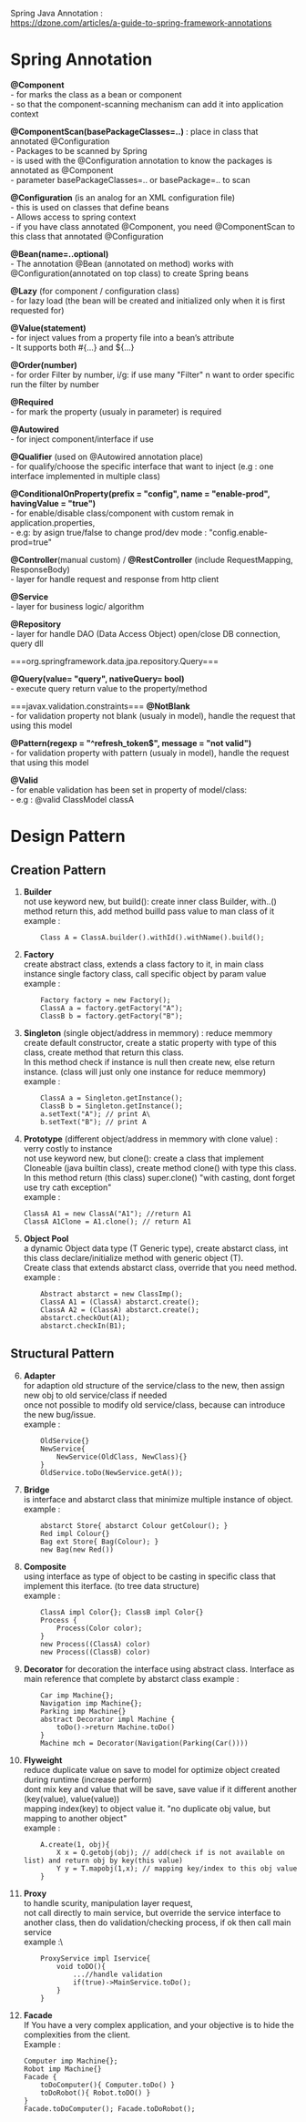 Spring Java Annotation :\
https://dzone.com/articles/a-guide-to-spring-framework-annotations

# Spring Annotation

**@Component**\
	- for marks the class as a bean or component \
	- so that the component-scanning mechanism can add it into application context
	
**@ComponentScan(basePackageClasses=..)** : place in class that annotated @Configuration\
	- Packages to be scanned by Spring\
	- is used with the @Configuration annotation to know the packages is annotated as @Component\
	- parameter basePackageClasses=.. or basePackage=.. to scan

**@Configuration** (is an analog for an XML configuration file)\
	- this is used on classes that define beans\
	- Allows access to spring context\
	- if you have class annotated @Component, you need @ComponentScan to this class that annotated @Configuration

**@Bean(name=..optional)**\
	- The annotation @Bean (annotated on method) works with @Configuration(annotated on top class) to create Spring beans

**@Lazy** (for component / configuration class)\
	- for lazy load (the bean will be created and initialized only when it is first requested for)
	
**@Value(statement)**\
	- for inject values from a property file into a bean’s attribute\
	- It supports both #{...} and ${...} 

**@Order(number)** \
	- for order Filter by number, i/g: if use many "Filter" n want to order specific run the filter by number

**@Required**\
	- for mark the property (usualy in parameter) is required
	
**@Autowired**\
	- for inject component/interface if use
	
**@Qualifier** (used on @Autowired annotation place)\
	- for qualify/choose the specific interface that want to inject (e.g : one interface implemented in multiple class)

**@ConditionalOnProperty(prefix = "config", name = "enable-prod", havingValue = "true")**\
	- for enable/disable class/component with custom remak in application.properties, \
	- e.g: by asign true/false to change prod/dev mode : "config.enable-prod=true"

**@Controller**(manual custom) / **@RestController** (include RequestMapping, ResponseBody)\
	- layer for handle request and response from http client

**@Service** \
	- layer for business logic/ algorithm

**@Repository**\
	- layer for handle DAO (Data Access Object) open/close DB connection, query dll


===org.springframework.data.jpa.repository.Query===

**@Query(value= "query", nativeQuery= bool)**\
	- execute query return value to the property/method


===javax.validation.constraints===
**@NotBlank**\
	- for validation property not blank (usualy in model), handle the request that using this model

**@Pattern(regexp = "^refresh_token$", message = "not valid")**\
	- for validation property with pattern (usualy in model), handle the request that using this model

**@Valid** \
	- for enable validation has been set in property of model/class:\
	- e.g : @valid ClassModel classA



# Design Pattern

## Creation Pattern

1. **Builder** \
	not use keyword new, but build(): create inner class Builder, with..() method return this, add method builld pass value to man class of it\
	example :
	```
		Class A = ClassA.builder().withId().withName().build();
	```
		
		
2. **Factory**\
	create abstract class, extends a class factory to it, in main class instance single factory class, call specific object by param value\
	example :
	```
		Factory factory = new Factory();
		ClassA a = factory.getFactory("A");
		ClassB b = factory.getFactory("B");
	```
		
3. **Singleton** (single object/address in memmory) : reduce memmory\
	create default constructor, create a static property with type of this class, create method that return this class.\
	In this method check if instance is null then create new, else return instance. (class will just only one instance for reduce memmory)\
	example :
	```
		ClassA a = Singleton.getInstance();
		ClassB b = Singleton.getInstance();
		a.setText("A"); // print A\
		b.setText("B"); // print A
	```
		
4. **Prototype** (different object/address in memmory with clone value) : verry costly to instance\
	not use keyword new, but clone(): create a class that implement Cloneable (java builtin class), create method clone() with type this class.\
	In this method return (this class) super.clone() "with casting, dont forget use try cath exception"\
	example :
	```
	ClassA A1 = new ClassA("A1"); //return A1
	ClassA A1Clone = A1.clone(); // return A1
	```
		
		
5. **Object Pool**\
	a dynamic Object data type (T Generic type), create abstarct class<T>, int this class declare/initialize method with generic object (T).\
	Create class that extends abstarct class, override that you need method.\
	example :
	```
		Abstract abstarct = new ClassImp();
		ClassA A1 = (ClassA) abstarct.create();
		ClassA A2 = (ClassA) abstarct.create();		
		abstarct.checkOut(A1);
		abstarct.checkIn(B1);
	```

## Structural Pattern

		
6. **Adapter**\
	for adaption old structure of the service/class to the new, then assign new obj to old service/class if needed\
	once not possible to modify old service/class, because can introduce the new bug/issue.\
	example :
	```
		OldService{}
		NewService{
			NewService(OldClass, NewClass){}
		}
		OldService.toDo(NewService.getA());
	```
	
	
7. **Bridge**\
	is interface and abstarct class that minimize multiple instance of object.\
	example :
	```
		abstarct Store{ abstarct Colour getColour(); }
		Red impl Colour{}
		Bag ext Store{ Bag(Colour); }
		new Bag(new Red())
	```

8. **Composite**\
	using interface as type of object to be casting in specific class that implement this iterface. (to tree data structure)\
	example :
	```
		ClassA impl Color{}; ClassB impl Color{}
		Process {
			Process(Color color);
		}
		new Process((ClassA) color)
		new Process((ClassB) color)
	```
	
9. **Decorator**
	for decoration the interface using abstract class. Interface as main reference that complete by abstarct class
	example :
	```
		Car imp Machine{}; 
		Navigation imp Machine{}; 
		Parking imp Machine{}
		abstract Decorator impl Machine {
			toDo()->return Machine.toDo()
		}
		Machine mch = Decorator(Navigation(Parking(Car())))
	```


10. **Flyweight**\
	reduce duplicate value on save to model for optimize object created during runtime (increase perform)\
	dont mix key and value that will be save, save value if it different another (key(value), value(value))\
	mapping index(key) to object value it. "no duplicate obj value, but mapping to another object"\
	example :
	```
		A.create(1, obj){
			X x = Q.getobj(obj); // add(check if is not available on list) and return obj by key(this value)
			Y y = T.mapobj(1,x); // mapping key/index to this obj value
		}
	```

11. **Proxy**\
	to handle scurity, manipulation layer request, \
	not call directly to main service, but override the service interface to another class, then do validation/checking process, if ok then call main service\
	example :\
	```
		ProxyService impl Iservice{
			void toDO(){
				...//handle validation
				if(true)->MainService.toDo();
			}
		}
	```
		
12. **Facade**\
	If You have a very complex application, and your objective is to hide the complexities from the client.\
	Example :
	```
	Computer imp Machine{}; 
	Robot imp Machine{}
	Facade {
		toDoComputer(){ Computer.toDo() }
		toDoRobot(){ Robot.toDO() }
	}
	Facade.toDoComputer(); Facade.toDoRobot();
	```
	
